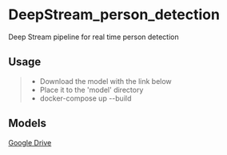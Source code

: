 # DeepStream_person_detection
Deep Stream pipeline for real time person detection

## Usage

> - Download the model with the link below
> - Place it to the 'model' directory
> - docker-compose up --build

## Models
[Google Drive](https://drive.google.com/drive/folders/180ER2V4U-EahO3qLGLrCdohwB90yvHaW?usp=sharing)
